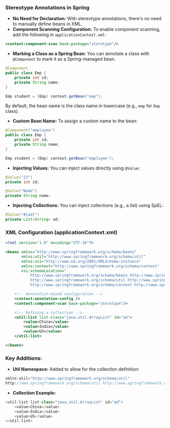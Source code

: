### Stereotype Annotations in Spring

  - **No Need for <bean> Declaration:**
With stereotype annotations, there's no need to manually define beans in XML.
  - **Component Scanning Configuration:**
To enable component scanning, add the following in `applicationContext.xml`:
```xml
<context:component-scan base-package="sterotype"/>
```

  - **Marking a Class as a Spring Bean:**
You can annotate a class with `@Component` to mark it as a Spring-managed bean.
```java
@Component
public class Emp {
    private int id;
    private String name;
}

Emp student = (Emp) context.getBean("emp");
```
By default, the bean name is the class name in lowercase (e.g., `emp` for `Emp` class).
  - **Custom Bean Name:**
To assign a custom name to the bean:
```java
@Component("employee")
public class Emp {
    private int id;
    private String name;
}

Emp student = (Emp) context.getBean("employee");
```

  - **Injecting Values:**
You can inject values directly using `@Value`:
```java
@Value("23")
private int id;

@Value("Name")
private String name;
```

  - **Injecting Collections:**
You can inject collections (e.g., a list) using SpEL:
```java
@Value("#{ad}")
private List<String> ad;
```

 

### XML Configuration (applicationContext.xml)

```xml
<?xml version="1.0" encoding="UTF-16"?>

<beans xmlns="http://www.springframework.org/schema/beans"
       xmlns:util="http://www.springframework.org/schema/util"
       xmlns:xsi="http://www.w3.org/2001/XMLSchema-instance"
       xmlns:context="http://www.springframework.org/schema/context"
       xsi:schemaLocation="
           http://www.springframework.org/schema/beans http://www.springframework.org/schema/beans/spring-beans.xsd
           http://www.springframework.org/schema/util http://www.springframework.org/schema/util/spring-util.xsd
           http://www.springframework.org/schema/context http://www.springframework.org/schema/context/spring-context.xsd">

    <!-- Annotation-based configuration -->
    <context:annotation-config />
    <context:component-scan base-package="sterotype"/>

    <!-- Defining a collection -->
    <util:list list-class="java.util.ArrayList" id="ad">
        <value>China</value>
        <value>India</value>
        <value>US</value>
    </util:list>

</beans>
```

### Key Additions:

  - **Util Namespace:**
Added to allow for the collection definition:
```java
xmlns:util="http://www.springframework.org/schema/util"
http://www.springframework.org/schema/util http://www.springframework.org/schema/util/spring-util.xsd
```

  - **Collection Example:**
```java
<util:list list-class="java.util.ArrayList" id="ad">
    <value>China</value>
    <value>India</value>
    <value>US</value>
</util:list>
